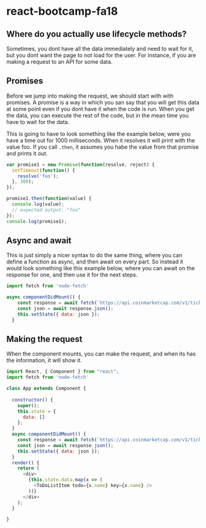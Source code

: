 # react-bootcamp-fa18


## Where do you actually use lifecycle methods?

Sometimes, you dont have all the data immediately and need to wait for it, but you dont want the page to not load for the user. For instance, if you are making a request to an API for some data. 


## Promises

Before we jump into making the request, we should start with with promises. A promise is a way in which you san say that you will get this data at some point even if you dont have it when the code is run. When you get the data, you can execute the rest of the code, but in the mean time you have to wait for the data. 

This is going to have to look something like the example below, were you have a time out for 1000 milliseconds. When it resolves it will print with the value foo. If you call ```.then```, it assumes you habe the value from that promise and prints it out. 

```Javascript 
var promise1 = new Promise(function(resolve, reject) {
  setTimeout(function() { 
    resolve('foo');
  }, 300);
});

promise1.then(function(value) { 
  console.log(value);
  // expected output: "foo"
});
console.log(promise1);
```

## Async and await 

This is just simply a nicer syntax to do the same thing, where you can define a function as async, and then await on every part. So instead it would look something like thix example below, where you can await on the response for one, and then use it for the next steps.   

```Javascript
import fetch from 'node-fetch'

async componentDidMount() {
    const response = await fetch(`https://api.coinmarketcap.com/v1/ticker/?limit=10`);
    const json = await response.json();
    this.setState({ data: json });
  }

```

## Making the request

When the component mounts, you can make the request, and when its has the information, it will show it. 

```Javascript
import React, { Component } from "react";
import fetch from 'node-fetch'

class App extends Component {
  
  constructor() {
    super();
    this.state = {
      data: []
    };
  }
  async componentDidMount() {
    const response = await fetch(`https://api.coinmarketcap.com/v1/ticker/?limit=10`);
    const json = await response.json();
    this.setState({ data: json });
  }
  render() {
    return (
      <div>
        {this.state.data.map(x => (
          <ToDoListItem todo={x.name} key={x.name} />
        ))}
      </div>
    );
  }

}
````

